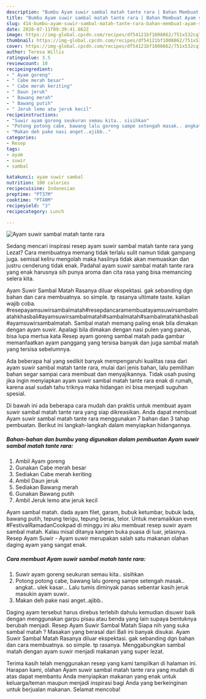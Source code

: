 ```yaml
---
description: "Bumbu Ayam suwir sambal matah tante rara | Bahan Membuat Ayam suwir sambal matah tante rara Yang Menggugah Selera"
title: "Bumbu Ayam suwir sambal matah tante rara | Bahan Membuat Ayam suwir sambal matah tante rara Yang Menggugah Selera"
slug: 414-bumbu-ayam-suwir-sambal-matah-tante-rara-bahan-membuat-ayam-suwir-sambal-matah-tante-rara-yang-menggugah-selera
date: 2020-07-11T09:39:41.662Z
image: https://img-global.cpcdn.com/recipes/df54121bf1008862/751x532cq70/ayam-suwir-sambal-matah-tante-rara-foto-resep-utama.jpg
thumbnail: https://img-global.cpcdn.com/recipes/df54121bf1008862/751x532cq70/ayam-suwir-sambal-matah-tante-rara-foto-resep-utama.jpg
cover: https://img-global.cpcdn.com/recipes/df54121bf1008862/751x532cq70/ayam-suwir-sambal-matah-tante-rara-foto-resep-utama.jpg
author: Teresa Willis
ratingvalue: 3.5
reviewcount: 10
recipeingredient:
- " Ayam goreng"
- " Cabe merah besar"
- " Cabe merah keriting"
- " Daun jeruk"
- " Bawang merah"
- " Bawang putih"
- " Jeruk lemo atw jeruk kecil"
recipeinstructions:
- "Suwir ayam goreng seukuran semau kita.. sisihkan"
- "Potong potong cabe, bawang lalu goreng sampe setengah masak.. angkat.. ulek kasar... Lalu tumis diminyak panas sebentar kasih jeruk masukin ayam suwir.."
- "Makan deh pake nasi anget..ajibb.."
categories:
- Resep
tags:
- ayam
- suwir
- sambal

katakunci: ayam suwir sambal 
nutrition: 100 calories
recipecuisine: Indonesian
preptime: "PT37M"
cooktime: "PT40M"
recipeyield: "3"
recipecategory: Lunch

---
```



![Ayam suwir sambal matah tante rara](https://img-global.cpcdn.com/recipes/df54121bf1008862/751x532cq70/ayam-suwir-sambal-matah-tante-rara-foto-resep-utama.jpg)

Sedang mencari inspirasi resep ayam suwir sambal matah tante rara yang Lezat? Cara membuatnya memang tidak terlalu sulit namun tidak gampang juga. semisal keliru mengolah maka hasilnya tidak akan memuaskan dan justru cenderung tidak enak. Padahal ayam suwir sambal matah tante rara yang enak harusnya sih punya aroma dan cita rasa yang bisa memancing selera kita.

Ayam Suwir Sambal Matah Rasanya diluar ekspektasi. gak sebanding dgn bahan dan cara membuatnya. so simple. tp rasanya ultimate taste. kalian wajib coba. #resepayamsuwirsambalmatah#resepdancaramembuatayamsuwirsambalmatahkhasbali#ayamsuwirsambalmatah#sambalmatah#sambalmatahkhasbali#ayamsuwirsambalmatah. Sambal matah memang paling enak bila dimakan dengan ayam suwir. Apalagi bila dimakan dengan nasi pulen yang panas, bisa lupa mertua kata Resep ayam goreng sambal matah pada gambar memanfaatkan ayam panggang yang tersisa banyak dan juga sambal matah yang tersisa sebelumnya.

Ada beberapa hal yang sedikit banyak mempengaruhi kualitas rasa dari ayam suwir sambal matah tante rara, mulai dari jenis bahan, lalu pemilihan bahan segar sampai cara membuat dan menyajikannya. Tidak usah pusing jika ingin menyiapkan ayam suwir sambal matah tante rara enak di rumah, karena asal sudah tahu triknya maka hidangan ini bisa menjadi suguhan spesial.


Di bawah ini ada beberapa cara mudah dan praktis untuk membuat ayam suwir sambal matah tante rara yang siap dikreasikan. Anda dapat membuat Ayam suwir sambal matah tante rara menggunakan 7 bahan dan 3 tahap pembuatan. Berikut ini langkah-langkah dalam menyiapkan hidangannya.

<!--inarticleads1-->

##### Bahan-bahan dan bumbu yang digunakan dalam pembuatan Ayam suwir sambal matah tante rara:

1. Ambil  Ayam goreng
1. Gunakan  Cabe merah besar
1. Sediakan  Cabe merah keriting
1. Ambil  Daun jeruk
1. Sediakan  Bawang merah
1. Gunakan  Bawang putih
1. Ambil  Jeruk lemo atw jeruk kecil


Ayam sambal matah. dada ayam filet, garam, bubuk ketumbar, bubuk lada, bawang putih, tepung terigu, tepung beras, telor. Untuk meramaikkan event #FestivalRamadanCookpad di minggu ini aku membuat resep suwir ayam sambal matah. Kalau misal ditanya kangen buka puasa di luar, jelasnya. Resep Ayam Suwir - Ayam suwir merupakan salah satu makanan olahan daging ayam yang sangat enak. 

<!--inarticleads2-->

##### Cara membuat Ayam suwir sambal matah tante rara:

1. Suwir ayam goreng seukuran semau kita.. sisihkan
1. Potong potong cabe, bawang lalu goreng sampe setengah masak.. angkat.. ulek kasar... Lalu tumis diminyak panas sebentar kasih jeruk masukin ayam suwir..
1. Makan deh pake nasi anget..ajibb..


Daging ayam tersebut harus direbus terlebih dahulu kemudian disuwir baik dengan menggunakan garpu pisau atau benda yang lain supaya bentuknya berubah menjadi. Resep Ayam Suwir Sambal Matah Siapa nih yang suka sambal matah ? Masakan yang berasal dari Bali ini banyak disukai. Ayam Suwir Sambal Matah Rasanya diluar ekspektasi. gak sebanding dgn bahan dan cara membuatnya. so simple. tp rasanya. Menggabungkan sambal matah dengan ayam suwir menjadi makanan yang super lezat. 

Terima kasih telah menggunakan resep yang kami tampilkan di halaman ini. Harapan kami, olahan Ayam suwir sambal matah tante rara yang mudah di atas dapat membantu Anda menyiapkan makanan yang enak untuk keluarga/teman maupun menjadi inspirasi bagi Anda yang berkeinginan untuk berjualan makanan. Selamat mencoba!
